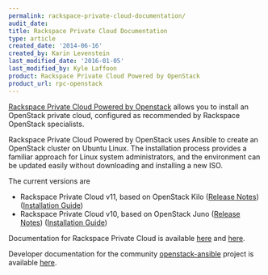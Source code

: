 ```yaml
---
permalink: rackspace-private-cloud-documentation/
audit_date:
title: Rackspace Private Cloud Documentation
type: article
created_date: '2014-06-16'
created_by: Karin Levenstein
last_modified_date: '2016-01-05'
last_modified_by: Kyle Laffoon
product: Rackspace Private Cloud Powered by OpenStack
product_url: rpc-openstack
---
```


[Rackspace Private Cloud Powered by
Openstack](http://www.rackspace.com/cloud/private/openstack) allows you
to install an OpenStack private cloud, configured as recommended by
Rackspace OpenStack specialists.

Rackspace Private Cloud Powered by OpenStack uses Ansible to create an
OpenStack cluster on Ubuntu Linux. The installation process provides a
familiar approach for Linux system administrators, and the environment
can be updated easily without downloading and installing a new ISO.

The current versions are

-   Rackspace Private Cloud v11, based on OpenStack Kilo ([Release Notes](https://developer.rackspace.com/docs/private-cloud/rpc/v11/rpc-releasenotes/))
    ([Installation Guide](http://docs.openstack.org/developer/openstack-ansible/))
-   Rackspace Private Cloud v10, based on OpenStack Juno ([Release Notes](https://developer.rackspace.com/docs/private-cloud/rpc/v10/rpc-v10-releasenotes-external/))
    ([Installation Guide](http://docs.openstack.org/developer/openstack-ansible/))

Documentation for Rackspace Private Cloud is available
[here](https://developer.rackspace.com/docs/) and
[here](/how-to/rpc-openstack).

Developer documentation for the community
[openstack-ansible](https://launchpad.net/openstack-ansible) project is
available
[here](http://docs.openstack.org/developer/openstack-ansible/developer-docs/index.html).
